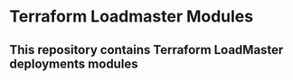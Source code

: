 # Terraform Loadmaster Modules

## This repository contains Terraform LoadMaster deployments modules

